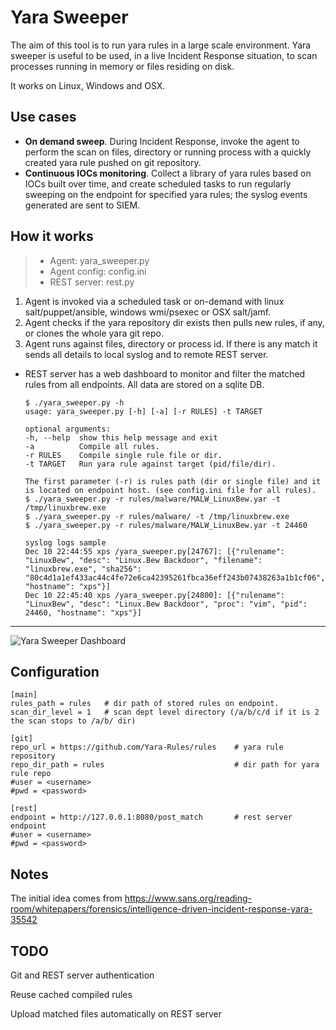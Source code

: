 # Yara Sweeper

The aim of this tool is to run yara rules in a large scale environment.
Yara sweeper is useful to be used, in a live Incident Response situation, to scan processes running in memory 
or files residing on disk. 

It works on Linux, Windows and OSX.


## Use cases

 - **On demand sweep**.  During Incident Response, invoke the agent to perform the scan on files, directory 
 or running process with a quickly created yara rule pushed on git repository.  
 - **Continuous IOCs monitoring**.   Collect a library of yara rules based on IOCs built over time, and create 
scheduled tasks to run regularly sweeping on the endpoint for specified yara rules; the syslog events generated are sent 
to SIEM.


## How it works

 >- Agent: yara_sweeper.py
 >- Agent config: config.ini
 >- REST server: rest.py
 
 
 1. Agent is invoked via a scheduled task or on-demand with linux salt/puppet/ansible, windows wmi/psexec or OSX salt/jamf.
 2. Agent checks if the yara repository dir exists then pulls new rules, if any, or clones the whole yara git repo.
 3. Agent runs against files, directory or process id. If there is any match it sends all details to local syslog 
 and to remote REST server.

 - REST server has a web dashboard to monitor and filter the matched rules from all endpoints. All data are stored on a sqlite DB.

    ```
    $ ./yara_sweeper.py -h
    usage: yara_sweeper.py [-h] [-a] [-r RULES] -t TARGET
    
    optional arguments:
    -h, --help  show this help message and exit
    -a          Compile all rules.
    -r RULES    Compile single rule file or dir.
    -t TARGET   Run yara rule against target (pid/file/dir).

    The first parameter (-r) is rules path (dir or single file) and it is located on endpoint host. (see config.ini file for all rules).
    $ ./yara_sweeper.py -r rules/malware/MALW_LinuxBew.yar -t /tmp/linuxbrew.exe
    $ ./yara_sweeper.py -r rules/malware/ -t /tmp/linuxbrew.exe
    $ ./yara_sweeper.py -r rules/malware/MALW_LinuxBew.yar -t 24460

    syslog logs sample
    Dec 10 22:44:55 xps /yara_sweeper.py[24767]: [{"rulename": "LinuxBew", "desc": "Linux.Bew Backdoor", "filename": "linuxbrew.exe", "sha256": "80c4d1a1ef433ac44c4fe72e6ca42395261fbca36eff243b07438263a1b1cf06", "hostname": "xps"}]
    Dec 10 22:45:40 xps /yara_sweeper.py[24800]: [{"rulename": "LinuxBew", "desc": "Linux.Bew Backdoor", "proc": "vim", "pid": 24460, "hostname": "xps"}]
    ```

----------

![Yara Sweeper Dashboard](https://i.imgur.com/uiu8qjw.png)

## Configuration

    [main]
    rules_path = rules   # dir path of stored rules on endpoint.
    scan_dir_level = 1   # scan dept level directory (/a/b/c/d if it is 2 the scan stops to /a/b/ dir)
    
    [git]
    repo_url = https://github.com/Yara-Rules/rules    # yara rule repository 
    repo_dir_path = rules                             # dir path for yara rule repo 
    #user = <username>
    #pwd = <password>
    
    [rest]
    endpoint = http://127.0.0.1:8080/post_match       # rest server endpoint
    #user = <username>
    #pwd = <password>


## Notes

The initial idea comes from https://www.sans.org/reading-room/whitepapers/forensics/intelligence-driven-incident-response-yara-35542

## TODO

Git and REST server authentication

Reuse cached compiled rules

Upload matched files automatically on REST server


